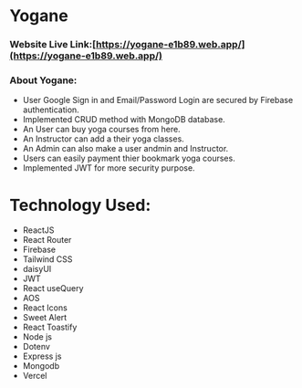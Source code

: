 # Yogane

### Website Live Link:[https://yogane-e1b89.web.app/](https://yogane-e1b89.web.app/)


### About Yogane:
- User Google Sign in and Email/Password Login are secured by Firebase authentication.
- Implemented CRUD method with MongoDB database.
- An User can buy yoga courses from here.
- An Instructor can add a their yoga classes.
- An Admin can also make a user andmin and Instructor.
- Users can easily payment thier bookmark yoga courses.
- Implemented JWT for more security purpose.


# Technology Used:
- ReactJS
- React Router
- Firebase
- Tailwind CSS
- daisyUI
- JWT
- React useQuery
- AOS
- React Icons
- Sweet Alert
- React Toastify
- Node js
- Dotenv
- Express js
- Mongodb
- Vercel